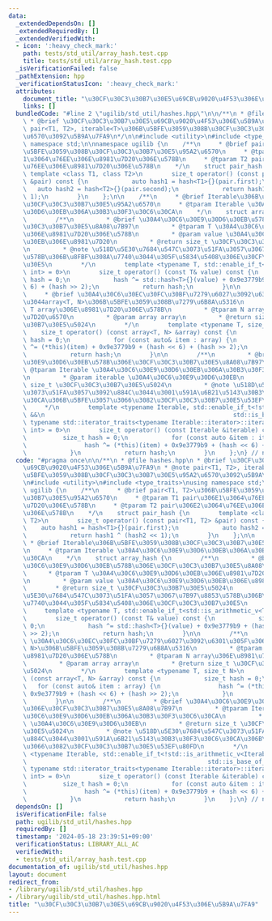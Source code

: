 ```yaml
---
data:
  _extendedDependsOn: []
  _extendedRequiredBy: []
  _extendedVerifiedWith:
  - icon: ':heavy_check_mark:'
    path: tests/std_util/array_hash.test.cpp
    title: tests/std_util/array_hash.test.cpp
  _isVerificationFailed: false
  _pathExtension: hpp
  _verificationStatusIcon: ':heavy_check_mark:'
  attributes:
    document_title: "\u30CF\u30C3\u30B7\u30E5\u69CB\u9020\u4F53\u306E\u5B9A\u7FA9"
    links: []
  bundledCode: "#line 2 \"ugilib/std_util/hashes.hpp\"\n\n/**\n * @file hashes.hpp\n\
    \ * @brief \u30CF\u30C3\u30B7\u30E5\u69CB\u9020\u4F53\u306E\u5B9A\u7FA9\n * @note\
    \ pair<T1, T2>, iterable<T>\u306B\u5BFE\u3059\u308B\u30CF\u30C3\u30B7\u30E5\u95A2\
    \u6570\u3092\u5B9A\u7FA9\n*/\n\n#include <utility>\n#include <type_traits>\nusing\
    \ namespace std;\n\nnamespace ugilib {\n    /**\n     * @brief pair<T1, T2>\u306B\
    \u5BFE\u3059\u308B\u30CF\u30C3\u30B7\u30E5\u95A2\u6570\n     * @tparam T1 pair\u306E\
    1\u3064\u76EE\u306E\u8981\u7D20\u306E\u578B\n     * @tparam T2 pair\u306E2\u3064\
    \u76EE\u306E\u8981\u7D20\u306E\u578B\n    */\n    struct pair_hash {\n       \
    \ template <class T1, class T2>\n        size_t operator() (const pair<T1, T2>\
    \ &pair) const {\n            auto hash1 = hash<T1>{}(pair.first);\n         \
    \   auto hash2 = hash<T2>{}(pair.second);\n            return hash1 ^ (hash2 <<\
    \ 1);\n        }\n    };\n\n    /**\n     * @brief Iterable\u306B\u5BFE\u3059\u308B\
    \u30CF\u30C3\u30B7\u30E5\u95A2\u6570\n     * @tparam Iterable \u30A4\u30C6\u30E9\
    \u30D6\u30EB\u306A\u30B3\u30F3\u30C6\u30CA\n    */\n    struct array_hash {\n\
    \        /**\n         * @brief \u30A4\u30C6\u30E9\u30D6\u30EB\u578B\u306E\u30CF\
    \u30C3\u30B7\u30E5\u8A08\u7B97\n         * @tparam T \u30A4\u30C6\u30E9\u30D6\u30EB\
    \u306E\u8981\u7D20\u306E\u578B\n         * @param value \u30A4\u30C6\u30E9\u30D6\
    \u30EB\u306E\u8981\u7D20\n         * @return size_t \u30CF\u30C3\u30B7\u30E5\u5024\
    \n         * @note \u518D\u5E30\u7684\u547C\u3073\u51FA\u3057\u3067\u7B97\u8853\
    \u578B\u306B\u8FBF\u308A\u7740\u3044\u305F\u5834\u5408\u306E\u30CF\u30C3\u30B7\
    \u30E5\n        */\n        template <typename T, std::enable_if_t<std::is_arithmetic_v<T>,\
    \ int> = 0>\n        size_t operator() (const T& value) const {\n            size_t\
    \ hash = 0;\n            hash ^= std::hash<T>{}(value) + 0x9e3779b9 + (hash <<\
    \ 6) + (hash >> 2);\n            return hash;\n        }\n\n        /**\n    \
    \     * @brief \u30A4\u30C6\u30EC\u30FC\u30BF\u7279\u6027\u3092\u6301\u305F\u306A\
    \u3044array<T, N>\u306B\u5BFE\u3059\u308B\u7279\u6B8A\u5316\n         * @tparam\
    \ T array\u306E\u8981\u7D20\u306E\u578B\n         * @tparam N array\u306E\u8981\
    \u7D20\u6570\n         * @param array array\n         * @return size_t \u30CF\u30C3\
    \u30B7\u30E5\u5024\n        */\n        template <typename T, size_t N>\n    \
    \    size_t operator() (const array<T, N> &array) const {\n            size_t\
    \ hash = 0;\n            for (const auto& item : array) {\n                hash\
    \ ^= (*this)(item) + 0x9e3779b9 + (hash << 6) + (hash >> 2);\n            }\n\
    \            return hash;\n        }\n\n        /**\n         * @brief \u30A4\u30C6\
    \u30E9\u30D6\u30EB\u578B\u306E\u30CF\u30C3\u30B7\u30E5\u8A08\u7B97\n         *\
    \ @tparam Iterable \u30A4\u30C6\u30E9\u30D6\u30EB\u306A\u30B3\u30F3\u30C6\u30CA\
    \n         * @param iterable \u30A4\u30C6\u30E9\u30D6\u30EB\n         * @return\
    \ size_t \u30CF\u30C3\u30B7\u30E5\u5024\n         * @note \u518D\u5E30\u7684\u547C\
    \u3073\u51FA\u3057\u3092\u884C\u3044\u3001\u591A\u6B21\u5143\u30B3\u30F3\u30C6\
    \u30CA\u306B\u5BFE\u3057\u3066\u3082\u30CF\u30C3\u30B7\u30E5\u53EF\u80FD\n   \
    \     */\n        template <typename Iterable, std::enable_if_t<!std::is_arithmetic_v<Iterable>\
    \ &&\n                                                    std::is_base_of_v<std::input_iterator_tag,\
    \ typename std::iterator_traits<typename Iterable::iterator>::iterator_category>,\
    \ int> = 0>\n        size_t operator() (const Iterable &iterable) const {\n  \
    \          size_t hash = 0;\n            for (const auto &item : iterable) {\n\
    \                hash ^= (*this)(item) + 0x9e3779b9 + (hash << 6) + (hash >> 2);\n\
    \            }\n            return hash;\n        }\n    };\n} // namespace ugilib\n"
  code: "#pragma once\n\n/**\n * @file hashes.hpp\n * @brief \u30CF\u30C3\u30B7\u30E5\
    \u69CB\u9020\u4F53\u306E\u5B9A\u7FA9\n * @note pair<T1, T2>, iterable<T>\u306B\
    \u5BFE\u3059\u308B\u30CF\u30C3\u30B7\u30E5\u95A2\u6570\u3092\u5B9A\u7FA9\n*/\n\
    \n#include <utility>\n#include <type_traits>\nusing namespace std;\n\nnamespace\
    \ ugilib {\n    /**\n     * @brief pair<T1, T2>\u306B\u5BFE\u3059\u308B\u30CF\u30C3\
    \u30B7\u30E5\u95A2\u6570\n     * @tparam T1 pair\u306E1\u3064\u76EE\u306E\u8981\
    \u7D20\u306E\u578B\n     * @tparam T2 pair\u306E2\u3064\u76EE\u306E\u8981\u7D20\
    \u306E\u578B\n    */\n    struct pair_hash {\n        template <class T1, class\
    \ T2>\n        size_t operator() (const pair<T1, T2> &pair) const {\n        \
    \    auto hash1 = hash<T1>{}(pair.first);\n            auto hash2 = hash<T2>{}(pair.second);\n\
    \            return hash1 ^ (hash2 << 1);\n        }\n    };\n\n    /**\n    \
    \ * @brief Iterable\u306B\u5BFE\u3059\u308B\u30CF\u30C3\u30B7\u30E5\u95A2\u6570\
    \n     * @tparam Iterable \u30A4\u30C6\u30E9\u30D6\u30EB\u306A\u30B3\u30F3\u30C6\
    \u30CA\n    */\n    struct array_hash {\n        /**\n         * @brief \u30A4\
    \u30C6\u30E9\u30D6\u30EB\u578B\u306E\u30CF\u30C3\u30B7\u30E5\u8A08\u7B97\n   \
    \      * @tparam T \u30A4\u30C6\u30E9\u30D6\u30EB\u306E\u8981\u7D20\u306E\u578B\
    \n         * @param value \u30A4\u30C6\u30E9\u30D6\u30EB\u306E\u8981\u7D20\n \
    \        * @return size_t \u30CF\u30C3\u30B7\u30E5\u5024\n         * @note \u518D\
    \u5E30\u7684\u547C\u3073\u51FA\u3057\u3067\u7B97\u8853\u578B\u306B\u8FBF\u308A\
    \u7740\u3044\u305F\u5834\u5408\u306E\u30CF\u30C3\u30B7\u30E5\n        */\n   \
    \     template <typename T, std::enable_if_t<std::is_arithmetic_v<T>, int> = 0>\n\
    \        size_t operator() (const T& value) const {\n            size_t hash =\
    \ 0;\n            hash ^= std::hash<T>{}(value) + 0x9e3779b9 + (hash << 6) + (hash\
    \ >> 2);\n            return hash;\n        }\n\n        /**\n         * @brief\
    \ \u30A4\u30C6\u30EC\u30FC\u30BF\u7279\u6027\u3092\u6301\u305F\u306A\u3044array<T,\
    \ N>\u306B\u5BFE\u3059\u308B\u7279\u6B8A\u5316\n         * @tparam T array\u306E\
    \u8981\u7D20\u306E\u578B\n         * @tparam N array\u306E\u8981\u7D20\u6570\n\
    \         * @param array array\n         * @return size_t \u30CF\u30C3\u30B7\u30E5\
    \u5024\n        */\n        template <typename T, size_t N>\n        size_t operator()\
    \ (const array<T, N> &array) const {\n            size_t hash = 0;\n         \
    \   for (const auto& item : array) {\n                hash ^= (*this)(item) +\
    \ 0x9e3779b9 + (hash << 6) + (hash >> 2);\n            }\n            return hash;\n\
    \        }\n\n        /**\n         * @brief \u30A4\u30C6\u30E9\u30D6\u30EB\u578B\
    \u306E\u30CF\u30C3\u30B7\u30E5\u8A08\u7B97\n         * @tparam Iterable \u30A4\
    \u30C6\u30E9\u30D6\u30EB\u306A\u30B3\u30F3\u30C6\u30CA\n         * @param iterable\
    \ \u30A4\u30C6\u30E9\u30D6\u30EB\n         * @return size_t \u30CF\u30C3\u30B7\
    \u30E5\u5024\n         * @note \u518D\u5E30\u7684\u547C\u3073\u51FA\u3057\u3092\
    \u884C\u3044\u3001\u591A\u6B21\u5143\u30B3\u30F3\u30C6\u30CA\u306B\u5BFE\u3057\
    \u3066\u3082\u30CF\u30C3\u30B7\u30E5\u53EF\u80FD\n        */\n        template\
    \ <typename Iterable, std::enable_if_t<!std::is_arithmetic_v<Iterable> &&\n  \
    \                                                  std::is_base_of_v<std::input_iterator_tag,\
    \ typename std::iterator_traits<typename Iterable::iterator>::iterator_category>,\
    \ int> = 0>\n        size_t operator() (const Iterable &iterable) const {\n  \
    \          size_t hash = 0;\n            for (const auto &item : iterable) {\n\
    \                hash ^= (*this)(item) + 0x9e3779b9 + (hash << 6) + (hash >> 2);\n\
    \            }\n            return hash;\n        }\n    };\n} // namespace ugilib\n"
  dependsOn: []
  isVerificationFile: false
  path: ugilib/std_util/hashes.hpp
  requiredBy: []
  timestamp: '2024-05-18 23:39:51+09:00'
  verificationStatus: LIBRARY_ALL_AC
  verifiedWith:
  - tests/std_util/array_hash.test.cpp
documentation_of: ugilib/std_util/hashes.hpp
layout: document
redirect_from:
- /library/ugilib/std_util/hashes.hpp
- /library/ugilib/std_util/hashes.hpp.html
title: "\u30CF\u30C3\u30B7\u30E5\u69CB\u9020\u4F53\u306E\u5B9A\u7FA9"
---
```

